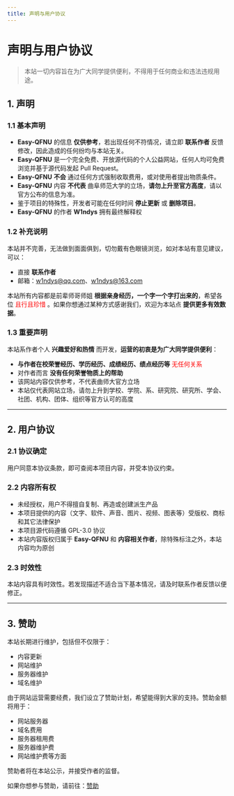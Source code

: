 ```yaml
---
title: 声明与用户协议
---
```


# 声明与用户协议

> 本站一切内容旨在为广大同学提供便利，不得用于任何商业和违法违规用途。

## 1. 声明

### 1.1 基本声明

- **Easy-QFNU** 的信息 **仅供参考**，若出现任何不符情况，请立即 **联系作者** 反馈修改，因此造成的任何纷均与本站无关。
- **Easy-QFNU** 是一个完全免费、开放源代码的个人公益网站，任何人均可免费浏览并基于源代码发起 Pull Request。
- **Easy-QFNU** **不会** 通过任何方式强制收取费用，或对使用者提出物质条件。
- **Easy-QFNU** 内容 **不代表** 曲阜师范大学的立场，**请勿上升至官方高度**，请以官方公布的信息为准。
- 鉴于项目的特殊性，开发者可能在任何时间 **停止更新** 或 **删除项目**。
- **Easy-QFNU** 的作者 **W1ndys** 拥有最终解释权

### 1.2 补充说明

本站并不完善，无法做到面面俱到，切勿戴有色眼镜浏览，如对本站有意见建议，可以：

- 直接 **联系作者**
- 邮箱：[w1ndys@qq.com](mailto:w1ndys@qq.com)、[w1ndys@163.com](mailto:w1ndys@163.com)

本站所有内容都是前辈师哥师姐 **根据亲身经历，一个字一个字打出来的**，希望各位 <font color="red"> 且行且珍惜 </font>。如果你想通过某种方式感谢我们，欢迎为本站点 **提供更多有效数据**。

### 1.3 重要声明

本站系作者个人 **兴趣爱好和热情** 而开发，**运营的初衷是为广大同学提供便利**：

- **与作者在校荣誉经历、学历经历、成绩经历、绩点经历等** <font color="red"> 无任何关系 </font>
- 对作者而言 **没有任何荣誉物质上的帮助**
- 该网站内容仅供参考，不代表曲师大官方立场
- 本站仅代表网站立场，请勿上升到学校、学院、系、研究院、研究所、学会、社团、机构、团体、组织等官方认可的高度

---

## 2. 用户协议

### 2.1 协议确定

用户同意本协议条款，即可查阅本项目内容，并受本协议约束。

### 2.2 内容所有权

- 未经授权，用户不得擅自复制、再造或创建派生产品
- 本项目提供的内容（文字、软件、声音、图片、视频、图表等）受版权、商标和其它法律保护
- 本项目源代码遵循 GPL-3.0 协议
- 本站内容版权归属于 **Easy-QFNU** 和 **内容相关作者**，除特殊标注之外，本站内容均为原创

### 2.3 时效性

本站内容具有时效性。若发现描述不适合当下基本情况，请及时联系作者反馈以便修正。

---

## 3. 赞助

本站长期进行维护，包括但不仅限于：

- 内容更新
- 网站维护
- 服务器维护
- 域名维护

由于网站运营需要经费，我们设立了赞助计划，希望能得到大家的支持。赞助金额将用于：

- 网站服务器
- 域名费用
- 服务器租用费
- 服务器维护费
- 网站维护费等方面

赞助者将在本站公示，并接受作者的监督。

如果你想参与赞助，请前往：[赞助](/QuickStart/Sponsor)
